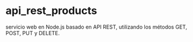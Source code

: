 # api_rest_products
servicio web en Node.js basado en API REST, utilizando los métodos GET, POST, PUT y DELETE.
